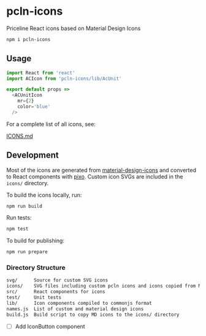 
# pcln-icons

Priceline React icons based on Material Design Icons

```sh
npm i pcln-icons
```

## Usage

```js
import React from 'react'
import ACIcon from 'pcln-icons/lib/AcUnit'

export default props =>
  <ACUnitIcon
    mr={2}
    color='blue'
  />
```

For a complete list of all icons, see:

[ICONS.md](ICONS.md)

## Development

Most of the icons are generated from [material-design-icons][]
and converted to React components with [pixo][].
Custom icon SVGs are included in the `icons/` directory.

To build the icons locally, run:

```sh
npm run build
```

Run tests:

```sh
npm test
```

To build for publishing:

```sh
npm run prepare
```

### Directory Structure

```sh
svg/      Source for custom SVG icons
icons/    SVG files including custom pcln icons and icons copied from MD
src/      React components for icons
test/     Unit tests
lib/      Icon components compiled to commonjs format
names.js  List of custom and material design icons
build.js  Build script to copy MD icons to the icons/ directory
```

- [ ] Add IconButton component

[material-design-icons]: https://github.com/google/material-design-icons
[pixo]: https://github.com/c8r/pixo

